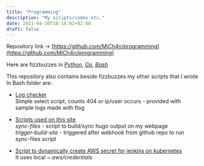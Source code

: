 ```yaml
---
title: "Programming"
description: "My scripts/codes etc."
date: 2021-04-30T18:14:01+02:00
draft: false
---
```

Repository link → [https://github.com/MiCh4n/programming](https://github.com/MiCh4n/programming)

Here are fizzbuzzes in *[Python](https://github.com/MiCh4n/programming/blob/main/fizzbuzzes/main.py)*, *[Go](https://github.com/MiCh4n/programming/blob/main/fizzbuzzes/main.go)*, *[Bash](https://github.com/MiCh4n/programming/blob/main/fizzbuzzes/main.sh)*

This repository also contains beside fizzbuzzes my other scripts that I wrote
In Bash folder are:

- [Log checker](https://github.com/MiCh4n/programming/tree/main/bash/log-checker)<br>
Simple select script, counts 404 or ip/user occurs - provided with sample logs made with flog

- [Scripts used on *this* site](https://github.com/MiCh4n/programming/tree/main/bash/my-site-sh)<br>
*sync-files* - script to build/sync hugo output on my webpage<br>
*trigger-build-site* - triggered after webhook from github repo to run sync-files script

- [Script to dynamically create AWS secret for jenkins on kubernetes](https://github.com/MiCh4n/programming/tree/main/bash/secret-aws-jenkins)<br>
It uses local *~.aws/credentials*

